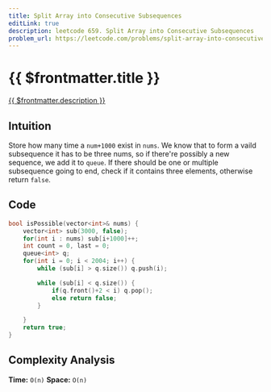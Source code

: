 ```yaml
---
title: Split Array into Consecutive Subsequences
editLink: true
description: leetcode 659. Split Array into Consecutive Subsequences
problem_url: https://leetcode.com/problems/split-array-into-consecutive-subsequences/
---
```


# {{ $frontmatter.title }}

<a href="{{ $frontmatter.problem_url }}" target="_blank" rel="noopener noreferrer">{{ $frontmatter.description }}</a>

## Intuition
Store how many time a `num+1000` exist in `nums`.
We know that to form a vaild subsequence it has to be three nums, so if  there're possibly a new sequence, we add it to `queue`. If there should be one or multiple subsequence going to end, check if it contains three elements, otherwise return `false`.

## Code

```cpp
bool isPossible(vector<int>& nums) {
	vector<int> sub(3000, false);
	for(int i : nums) sub[i+1000]++;
	int count = 0, last = 0;
	queue<int> q;
	for(int i = 0; i < 2004; i++) {
		while (sub[i] > q.size()) q.push(i);

		while (sub[i] < q.size()) {
			if(q.front()+2 < i) q.pop();
			else return false;
		}

	}
	return true;
}
```

## Complexity Analysis

**Time:** `O(n)`
**Space:** `O(n)`